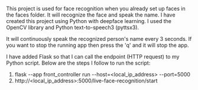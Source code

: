 This project is used for face recognition when you already set up faces in the faces folder. It will recognize the face and speak the name.
I have created this project using Python with deepface learning. I used the OpenCV library and Python text-to-speech3 (pyttsx3).

It will continuously speak the recognized person's name every 3 seconds. If you want to stop the running app then press the 'q' and it will stop the app.

I have added Flask so that I can call the endpoint (HTTP request) to my Python script. Below are the steps I follow to run the script:
1) flask --app front_controller run --host=<local_ip_address> --port=5000
2) http://<local_ip_address>:5000/live-face-recognition/start
